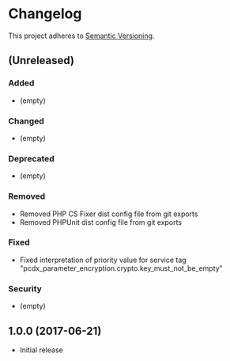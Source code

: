 # Changelog

This project adheres to [Semantic Versioning](http://semver.org/).

## (Unreleased)

### Added

*   (empty)

### Changed

*   (empty)

### Deprecated

*   (empty)

### Removed

*   Removed PHP CS Fixer dist config file from git exports
*   Removed PHPUnit dist config file from git exports

### Fixed

*   Fixed interpretation of priority value for service tag "pcdx_parameter_encryption.crypto.key_must_not_be_empty"

### Security

*   (empty)

## 1.0.0 (2017-06-21)

*   Initial release
